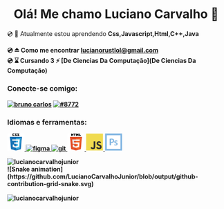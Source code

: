 <h1 align="center">Olá! Me chamo Luciano Carvalho 🚀 </h1>
💿 🤖 Atualmente estou aprendendo <b>Css,Javascript,Html,C++,Java<b>
  
💿 ⏏️ Como me encontrar **lucianorustlol@gmail.com**<br>
💿 ⌛ Cursando 3 ⚡ [De Ciencias Da Computação](De Ciencias Da Computação)

<h3 align="left">Conecte-se comigo:</h3>
<p align="left">
<a href="https://www.linkedin.com/in/luciano-carvalho-ba8378227/" target="blank"><img align="center" src="https://raw.githubusercontent.com/rahuldkjain/github-profile-readme-generator/master/src/images/icons/Social/linked-in-alt.svg" alt="bruno carlos" height="30" width="40" /></a>
<a href="https://discord.gg/#7884" target="blank"><img align="center" src="https://raw.githubusercontent.com/rahuldkjain/github-profile-readme-generator/master/src/images/icons/Social/discord.svg" alt="#8772" height="30" width="40" /></a>
</p>

<h3 align="left">Idiomas e ferramentas:</h3>
<p align="left"> <a href="https://www.w3schools.com/css/" target="_blank" rel="noreferrer"> <img src="https://raw.githubusercontent.com/devicons/devicon/master/icons/css3/css3-original-wordmark.svg" alt="css3" width="40" height="40"/> </a> <a href="https:// www.figma.com/" target="_blank" rel="noreferrer"> <img src="https://www.vectorlogo.zone/logos/figma/figma-icon.svg" alt="figma" width= "40" height="40"/> </a> <a href="https://git-scm.com/" target="_blank" rel="noreferrer"> <img src="https://www.vectorlogo.zone/logos/git-scm/git-scm-icon.svg" alt="git" width="40" height="40"/> </a> <a href="https://www.w3. org/html/" target="_blank" rel="noreferrer"> <img src="https://raw.githubusercontent.com/devicons/devicon/master/icons/html5/html5-original-wordmark.svg" alt ="html5" width="40" height="40"/> </a> <a href="https://developer.mozilla.org/en-US/docs/Web/JavaScript" target="_blank" rel="noreferrer"> <img src="https://raw.githubusercontent.com/devicons/devicon/master/icons/javascript/javascript-original.svg" alt="javascript" width="40" height=" 40"/> </a><a href="https://www.photoshop.com/en" target="_blank" rel="noreferrer"> <img src="https://raw.githubusercontent.com/devicons/devicon/master/icons/photoshop/photoshop-line.svg" alt="photoshop" width="40" height="40"/> </a> </p>

<p><img align="left" src="https://github-readme-stats.vercel.app/api/top-langs?username=lucianocarvalhojunior&show_icons=true&locale=en&layout=compact" alt="lucianocarvalhojunior" /> </p>
<br>
  ![Snake animation](https://github.com/LucianoCarvalhoJunior/blob/output/github-contribution-grid-snake.svg)
<br>  
<p> <img align="center" src="https://github-readme-stats.vercel.app/api?username=lucianocarvalhojunior&show_icons=true&locale=en" alt="lucianocarvalhojunior" /> </p>
  

